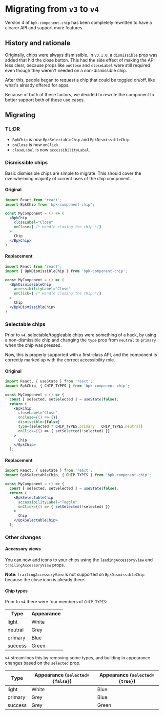 # Migrating from `v3` to `v4`

Version 4 of `bpk-component-chip` has been completely rewritten to have a clearer API and support more features.

## History and rationale

Originally, chips were always dismissible. In `v3.1.0`, a `dismissible` prop was added that hid the close button. This had the side effect of making the API less clear, because props like `onClose` and `closeLabel` were still required even though they weren't needed on a non-dismissible chip.

After this, people began to request a chip that could be toggled on/off, like what's already offered for apps.

Because of both of these factors, we decided to rewrite the component to better support both of these use cases.

## Migrating

### TL;DR

* `BpkChip` is now `BpkSelectableChip` and `BpkDismissibleChip`.
* `onClose` is now `onClick`.
* `closeLabel` is now `accessibilityLabel`.

### Dismissible chips

Basic dismissible chips are simple to migrate. This should cover the overwhelming majority of current uses of the chip component.

#### Original

```jsx
import React from 'react';
import BpkChip from 'bpk-component-chip';

const MyComponent = () => (
  <BpkChip
    closeLabel="Close"
    onClose={ /* Handle closing the chip */}
  >
    Chip
  </BpkChip>
)
```

#### Replacement

```jsx
import React from 'react';
import { BpkDismissibleChip } from 'bpk-component-chip';

const MyComponent = () => (
  <BpkDismissibleChip
    accessibilityLabel="Close"
    onClick={ /* Handle closing the chip */}
  >
    Chip
  </BpkDismissibleChip>
)
```

### Selectable chips

Prior to `v4`, selectable/toggleable chips were something of a hack, by using a non-dismissible chip and changing the `type` prop from `neutral` to `primary` when the chip was pressed.

Now, this is properly supported with a first-class API, and the component is correctly marked up with the correct accessibility role.

#### Original

```jsx
import React, { useState } from 'react';
import BpkChip, { CHIP_TYPES } from 'bpk-component-chip';

const MyComponent = () => {
  const [ selected, setSelected ] = useState(false);
  return (
    <BpkChip
      closeLabel="Close"
      onClose={() => {}}
      dismissible={false}
      type={selected ? CHIP_TYPES.primary : CHIP_TYPES.neutral}
      onClick={() => { setSelected(!selected) }}
    >
      Chip
    </BpkChip>
  );
```

#### Replacement

```jsx
import React, { useState } from 'react';
import BpkSelectableChip, { CHIP_TYPES } from 'bpk-component-chip';

const MyComponent = () => {
  const [ selected, setSelected ] = useState(false);
  return (
    <BpkSelectableChip
      accessibilityLabel="Toggle"
      onClick={() => { setSelected(!selected) }}
    >
      Chip
    </BpkSelectableChip>
  );
```

### Other changes

#### Accessory views

You can now add icons to your chips using the `leadingAccessoryView` and `trailingAccessoryView` props.

**Note:** `trailingAccessoryView` is not supported on `BpkDismissibleChip` because the close icon is already there.

#### Chip types

Prior to `v4` there were four members of `CHIP_TYPES`:

| Type | Appearance |
| - | - |
| light | White |
| neutral | Grey |
| primary | Blue |
| success | Green |

`v4` streamlines this by removing some types, and building in appearance changes based on the `selected` prop.

| Type | Appearance (`selected={false}`) | Appearance (`selected={true}`) |
| - | - | - |
| light | White | Blue |
| primary | Grey | Blue |
| success | Grey | Green |
